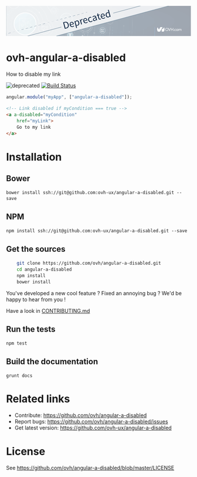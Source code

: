 ![OVH component deprecated](githubBannerDeprecated.png)

# ovh-angular-a-disabled

How to disable my link

![deprecated](https://img.shields.io/badge/status-deprecated-red.svg) [![Build Status](https://travis-ci.org/ovh/angular-a-disabled.svg)](https://travis-ci.org/ovh/angular-a-disabled)

```javascript
angular.module("myApp", ["angular-a-disabled"]);
```

```html
<!-- Link disabled if myCondition === true -->
<a a-disabled="myCondition"
    href="myLink">
    Go to my link
</a>
```

# Installation

## Bower

    bower install ssh://git@github.com:ovh-ux/angular-a-disabled.git --save

## NPM

    npm install ssh://git@github.com:ovh-ux/angular-a-disabled.git --save

## Get the sources

```bash
    git clone https://github.com/ovh/angular-a-disabled.git
    cd angular-a-disabled
    npm install
    bower install
```

You've developed a new cool feature ? Fixed an annoying bug ? We'd be happy
to hear from you !

Have a look in [CONTRIBUTING.md](https://github.com/ovh-ux/angular-a-disabled/blob/master/CONTRIBUTING.md)

## Run the tests

```
npm test
```

## Build the documentation

```
grunt docs
```

# Related links

 * Contribute: https://github.com/ovh/angular-a-disabled
 * Report bugs: https://github.com/ovh/angular-a-disabled/issues
 * Get latest version: https://github.com/ovh-ux/angular-a-disabled

# License

See https://github.com/ovh/angular-a-disabled/blob/master/LICENSE
